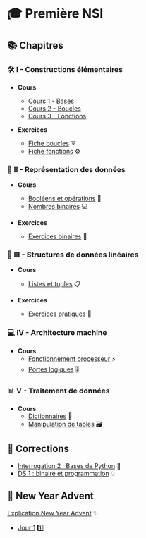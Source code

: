 # 🎓 Première NSI

## 📚 Chapitres

### 🛠️ I - Constructions élémentaires
- **Cours**  
    - [Cours 1 - Bases](./I%20-%20Constructions%20élémentaires/Cours/Cours_1.md)
    - [Cours 2 - Boucles](./I%20-%20Constructions%20élémentaires/Cours/Cours_2.md)
    - [Cours 3 - Fonctions](./I%20-%20Constructions%20élémentaires/Cours/Cours_3.md)
  
- **Exercices**  
    - [Fiche boucles](./I%20-%20Constructions%20élémentaires/Fiches%20d'exercices/Exercices_boucles.md) ➰
    - [Fiche fonctions](./I%20-%20Constructions%20élémentaires/Fiches%20d'exercices/Exercices_fonctions.md) ⚙️

### 🔢 II - Représentation des données
- **Cours**  
    - [Booléens et opérations](./II%20-%20Représentation_des_données/Cours/c_1_booleen_et_operations.md) 🎲
    - [Nombres binaires](./II%20-%20Représentation_des_données/Cours/c_2_entier_binaire_hexa.md) 💻
  
- **Exercices**  
    - [Exercices binaires](./II%20-%20Représentation_des_données/Fiches%20d'exercices/Fiche_exercice_Nombres_binaires.md) 🧮

### 🧱 III - Structures de données linéaires
- **Cours**  
    - [Listes et tuples](./III%20-%20Structures%20de%20données%20linéaires/Cours/Cours.md) 📋
  
- **Exercices**  
    - [Exercices pratiques](./III%20-%20Structures%20de%20données%20linéaires/Fiche%20d'exercices/Fiche_exercices_tuples_listes.md) 🧪

### 💻 IV - Architecture machine
- **Cours**  
    - [Fonctionnement processeur](./IV%20-%20Architecture%20d'une%20machine/Cours/Cours_1.md) ⚡
    - [Portes logiques](./IV%20-%20Architecture%20d'une%20machine/Cours/Cours_2.md) 🎚️

### 📊 V - Traitement de données
- **Cours**  
    - [Dictionnaires](./V%20-%20Dictionnaires%20et%20Traitement%20de%20tables/Cours/Cours_1.md) 📖
    - [Manipulation de tables](./V%20-%20Dictionnaires%20et%20Traitement%20de%20tables/Cours/Cours_2.md) 🗃️

## 📝 Corrections
  - [Interrogation 2 : Bases de Python](./0%20-%20Aides/Corrections/trimestre_1/correction_interro_2.md) 🐍
  - [DS 1 : binaire et programmation](./0%20-%20Aides/Corrections/trimestre_1/correction_ds_1.md) 💡

## 🎄 New Year Advent
  [Explication New Year Advent](./0%20-%20New%20Year%20Advent/new_year_advent.md) ✨  
  - [Jour 1](./0%20-%20New%20Year%20Advent/Exercices%20J1%20-%20J9/Jour_1.md) 1️⃣